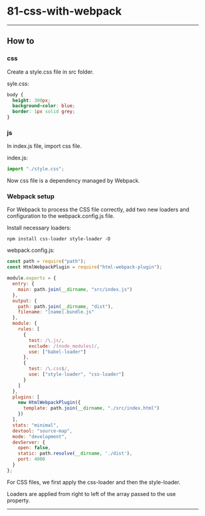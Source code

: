 # 81-css-with-webpack

***

## How to

### css

Create a style.css file in src folder.

syle.css:

```css
body {
  height: 300px;
  background-color: blue;
  border: 1px solid grey;
}
```

### js

In index.js file, import css file.

index.js:

```js
import "./style.css";
```

Now css file is a dependency managed by Webpack.

### Webpack setup

For Webpack to process the CSS file correctly, add two new loaders and configuration to the webpack.config.js file.

Install necessary loaders:

```console
npm install css-loader style-loader -D
```

webpack.config.js:

```js
const path = require("path");
const HtmlWebpackPlugin = require("html-webpack-plugin");

module.exports = {
  entry: {
    main: path.join(__dirname, "src/index.js")
  },
  output: {
    path: path.join(__dirname, "dist"),
    filename: "[name].bundle.js"
  },
  module: {
    rules: [
      {
        test: /\.js/,
        exclude: /(node_modules)/,
        use: ["babel-loader"]
      },
      {
        test: /\.css$/,
        use: ["style-loader", "css-loader"]
      }
    ]
  },
  plugins: [
    new HtmlWebpackPlugin({
      template: path.join(__dirname, "./src/index.html")
    })
  ],
  stats: "minimal",
  devtool: "source-map",
  mode: "development",
  devServer: {
    open: false,
    static: path.resolve(__dirname, './dist'),
    port: 4000
  }
};
```

For CSS files, we first apply the css-loader and then the style-loader.

Loaders are applied from right to left of the array passed to the use property.

***

